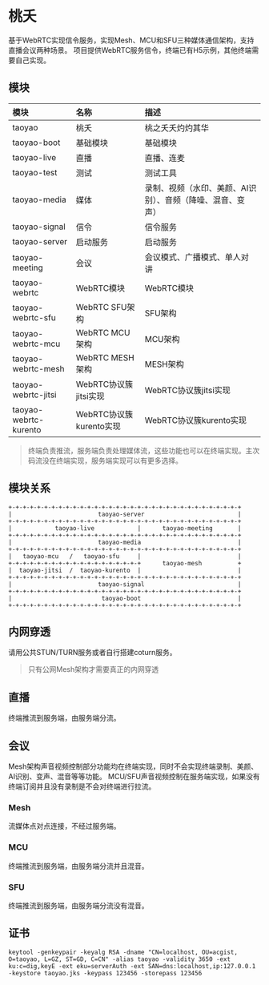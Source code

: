 # 桃夭

基于WebRTC实现信令服务，实现Mesh、MCU和SFU三种媒体通信架构，支持直播会议两种场景。
项目提供WebRTC服务信令，终端已有H5示例，其他终端需要自己实现。

## 模块

|模块|名称|描述|
|:--|:--|:--|
|taoyao|桃夭|桃之夭夭灼灼其华|
|taoyao-boot|基础模块|基础模块|
|taoyao-live|直播|直播、连麦|
|taoyao-test|测试|测试工具|
|taoyao-media|媒体|录制、视频（水印、美颜、AI识别）、音频（降噪、混音、变声）|
|taoyao-signal|信令|信令服务|
|taoyao-server|启动服务|启动服务|
|taoyao-meeting|会议|会议模式、广播模式、单人对讲|
|taoyao-webrtc|WebRTC模块|WebRTC模块|
|taoyao-webrtc-sfu|WebRTC SFU架构|SFU架构|
|taoyao-webrtc-mcu|WebRTC MCU架构|MCU架构|
|taoyao-webrtc-mesh|WebRTC MESH架构|MESH架构|
|taoyao-webrtc-jitsi|WebRTC协议簇jitsi实现|WebRTC协议簇jitsi实现|
|taoyao-webrtc-kurento|WebRTC协议簇kurento实现|WebRTC协议簇kurento实现|

> 终端负责推流，服务端负责处理媒体流，这些功能也可以在终端实现。主次码流没在终端实现，服务端实现可以有更多选择。

## 模块关系

```
+-+-+-+-+-+-+-+-+-+-+-+-+-+-+-+-+-+-+-+-+-+-+-+-+-+-+-+-+-+-+-+-+
|                        taoyao-server                          |
+-+-+-+-+-+-+-+-+-+-+-+-+-+-+-+-+-+-+-+-+-+-+-+-+-+-+-+-+-+-+-+-+
|            taoyao-live            |      taoyao-meeting       |
+-+-+-+-+-+-+-+-+-+-+-+-+-+-+-+-+-+-+-+-+-+-+-+-+-+-+-+-+-+-+-+-+
|                        taoyao-media                           |
+-+-+-+-+-+-+-+-+-+-+-+-+-+-+-+-+-+-+-+-+-+-+-+-+-+-+-+-+-+-+-+-+
|   taoyao-mcu   /   taoyao-sfu     |                           |
+-+-+-+-+-+-+-+-+-+-+-+-+-+-+-+-+-+-+      taoyao-mesh          +
|  taoyao-jitsi  /  taoyao-kurento  |                           |
+-+-+-+-+-+-+-+-+-+-+-+-+-+-+-+-+-+-+-+-+-+-+-+-+-+-+-+-+-+-+-+-+
|                        taoyao-signal                          |
+-+-+-+-+-+-+-+-+-+-+-+-+-+-+-+-+-+-+-+-+-+-+-+-+-+-+-+-+-+-+-+-+
|                         taoyao-boot                           |
+-+-+-+-+-+-+-+-+-+-+-+-+-+-+-+-+-+-+-+-+-+-+-+-+-+-+-+-+-+-+-+-+
```

## 内网穿透

请用公共STUN/TURN服务或者自行搭建coturn服务。

> 只有公网Mesh架构才需要真正的内网穿透

## 直播

终端推流到服务端，由服务端分流。

## 会议

Mesh架构声音视频控制部分功能均在终端实现，同时不会实现终端录制、美颜、AI识别、变声、混音等等功能。
MCU/SFU声音视频控制在服务端实现，如果没有终端订阅并且没有录制是不会对终端进行拉流。

### Mesh

流媒体点对点连接，不经过服务端。

### MCU

终端推流到服务端，由服务端分流并且混音。

### SFU

终端推流到服务端，由服务端分流没有混音。

## 证书

```
keytool -genkeypair -keyalg RSA -dname "CN=localhost, OU=acgist, O=taoyao, L=GZ, ST=GD, C=CN" -alias taoyao -validity 3650 -ext ku:c=dig,keyE -ext eku=serverAuth -ext SAN=dns:localhost,ip:127.0.0.1 -keystore taoyao.jks -keypass 123456 -storepass 123456
```
